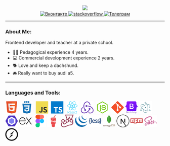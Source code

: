 <div id="header" align="center">
    <img src="https://media1.giphy.com/media/QKUx6kHItu3ilaVMdn/giphy.gif?cid=ecf05e475n1ji73asci9s4mz0gbl644ymeugsy9iv28c9g89&ep=v1_stickers_search&rid=giphy.gif&ct=s" width="300"/>
<div id="badges">
  <a target="_blank" href="https://vk.com/defolto">
    <img src="https://img.shields.io/badge/%D0%92%D0%BA%D0%BE%D0%BD%D1%82%D0%B0%D0%BA%D0%B5-blue?logo=VK" alt="Вконтакте"/>
  </a>
  <a target="_blank" href="https://ru.stackoverflow.com/users/565285/maxim-egorov">
    <img src="https://img.shields.io/badge/StackOverflow-f8dab8?logo=stackoverflow" alt="stackoverflow"/>
  </a>
  <a target="_blank" href="https://t.me/defolt0">
    <img src="https://img.shields.io/badge/Telegram-blue?logo=Telegram" alt="Телеграм"/>
  </a>
</div>
</div>

---

### About Me:
Frontend developer and teacher at a private school.
- 👨‍🏫 Pedagogical experience 4 years.
- 💻 Commercial development experience 2 years.
- 🐕 Love and keep a dachshund.
- 🚘 Really want to buy audi a5.

---

### Languages and Tools:
<div>
  <img src="https://github.com/devicons/devicon/blob/master/icons/html5/html5-original.svg" title="HTML5" alt="HTML" width="40" height="40"/>&nbsp;
  <img src="https://github.com/devicons/devicon/blob/master/icons/css3/css3-plain-wordmark.svg"  title="CSS3" alt="CSS" width="40" height="40"/>&nbsp;
  <img src="https://github.com/devicons/devicon/blob/master/icons/javascript/javascript-original.svg" title="JavaScript" alt="JavaScript" width="40" height="40"/>&nbsp;
  <img src="https://github.com/devicons/devicon/blob/master/icons/typescript/typescript-original.svg" title="TypeScript" alt="JavaScript" width="40" height="40"/>&nbsp;
  <img src="https://github.com/devicons/devicon/blob/master/icons/react/react-original-wordmark.svg" title="React" alt="React" width="40" height="40"/>&nbsp;
  <img src="https://github.com/devicons/devicon/blob/master/icons/redux/redux-original.svg" title="Redux" alt="Redux " width="40" height="40"/>&nbsp;
  <img src="https://github.com/devicons/devicon/blob/master/icons/nodejs/nodejs-original.svg" title="NodeJS" alt="NodeJS" width="40" height="40"/>&nbsp;
  <img src="https://github.com/devicons/devicon/blob/master/icons/git/git-original.svg" title="Git" alt="Git" width="40" height="40"/>
  <img src="https://github.com/devicons/devicon/blob/master/icons/bootstrap/bootstrap-original-wordmark.svg" title="Bootstrap" alt="Bootstrap" width="40" height="40"/>
  <img src="https://github.com/devicons/devicon/blob/master/icons/electron/electron-original.svg" title="Electron" alt="Electron" width="40" height="40"/>
  <img src="https://github.com/devicons/devicon/blob/master/icons/eslint/eslint-original.svg" title="eslint" alt="eslint" width="40" height="40"/>
  <img src="https://github.com/devicons/devicon/blob/master/icons/express/express-original.svg" title="express" alt="express" width="40" height="40"/>
  <img src="https://github.com/devicons/devicon/blob/master/icons/figma/figma-original.svg" title="figma" alt="figma" width="40" height="40"/>
  <img src="https://github.com/devicons/devicon/blob/master/icons/gulp/gulp-plain.svg" title="gulp" alt="gulp" width="40" height="40"/>
  <img src="https://github.com/devicons/devicon/blob/master/icons/jest/jest-plain.svg" title="jest" alt="jest" width="40" height="40"/>
  <img src="https://github.com/devicons/devicon/blob/master/icons/jquery/jquery-original.svg" title="jquery" alt="jquery" width="40" height="40"/>
  <img src="https://github.com/devicons/devicon/blob/master/icons/less/less-plain-wordmark.svg" title="less" alt="less" width="40" height="40"/>
  <img src="https://github.com/devicons/devicon/blob/master/icons/mongodb/mongodb-original-wordmark.svg" title="mongodb" alt="mongodb" width="40" height="40"/>
  <img src="https://github.com/devicons/devicon/blob/master/icons/nextjs/nextjs-line.svg" title="nextjs" alt="nextjs" width="40" height="40"/>
  <img src="https://github.com/devicons/devicon/blob/master/icons/npm/npm-original-wordmark.svg" title="npm" alt="npm" width="40" height="40"/>
  <img src="https://github.com/devicons/devicon/blob/master/icons/sass/sass-original.svg" title="sass" alt="sass" width="40" height="40"/>
  <img src="https://github.com/devicons/devicon/blob/master/icons/socketio/socketio-original.svg" title="socketio" alt="socketio" width="40" height="40"/>
</div>

